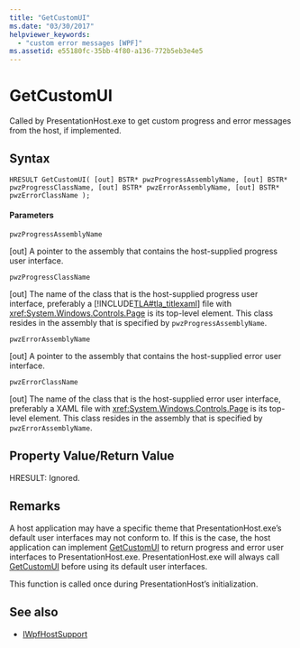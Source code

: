 ```yaml
---
title: "GetCustomUI"
ms.date: "03/30/2017"
helpviewer_keywords: 
  - "custom error messages [WPF]"
ms.assetid: e55180fc-35bb-4f80-a136-772b5eb3e4e5
---
```

# GetCustomUI
Called by PresentationHost.exe to get custom progress and error messages from the host, if implemented.  
  
## Syntax  
  
```  
HRESULT GetCustomUI( [out] BSTR* pwzProgressAssemblyName, [out] BSTR* pwzProgressClassName, [out] BSTR* pwzErrorAssemblyName, [out] BSTR* pwzErrorClassName );  
```  
  
#### Parameters  
 `pwzProgressAssemblyName`  
  
 [out] A pointer to the assembly that contains the host-supplied progress user interface.  
  
 `pwzProgressClassName`  
  
 [out] The name of the class that is the host-supplied progress user interface, preferably a [!INCLUDE[TLA#tla_titlexaml](../../../../includes/tlasharptla-titlexaml-md.md)] file with <xref:System.Windows.Controls.Page> is its top-level element. This class resides in the assembly that is specified by `pwzProgressAssemblyName`.  
  
 `pwzErrorAssemblyName`  
  
 [out] A pointer to the assembly that contains the host-supplied error user interface.  
  
 `pwzErrorClassName`  
  
 [out] The name of the class that is the host-supplied error user interface, preferably a XAML file with <xref:System.Windows.Controls.Page> is its top-level element. This class resides in the assembly that is specified by `pwzErrorAssemblyName`.  
  
## Property Value/Return Value  
 HRESULT: Ignored.  
  
## Remarks  
 A host application may have a specific theme that PresentationHost.exe’s default user interfaces may not conform to. If this is the case, the host application can implement [GetCustomUI](../../../../docs/framework/wpf/app-development/getcustomui.md) to return progress and error user interfaces to PresentationHost.exe. PresentationHost.exe will always call [GetCustomUI](../../../../docs/framework/wpf/app-development/getcustomui.md) before using its default user interfaces.  
  
 This function is called once during PresentationHost’s initialization.  
  
## See also
- [IWpfHostSupport](../../../../docs/framework/wpf/app-development/iwpfhostsupport.md)
